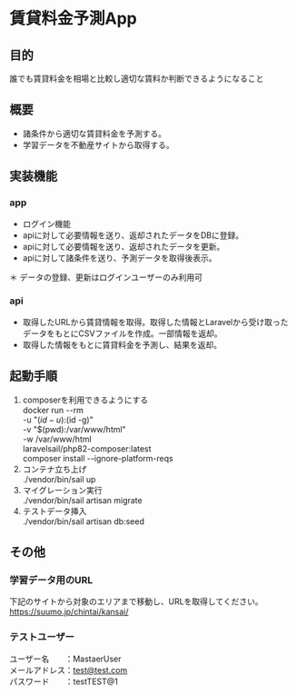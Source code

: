 # 賃貸料金予測App
## 目的
誰でも賃貸料金を相場と比較し適切な賃料か判断できるようになること
## 概要
* 諸条件から適切な賃貸料金を予測する。
* 学習データを不動産サイトから取得する。
## 実装機能
### app
* ログイン機能
* apiに対して必要情報を送り、返却されたデータをDBに登録。
* apiに対して必要情報を送り、返却されたデータを更新。
* apiに対して諸条件を送り、予測データを取得後表示。

＊ データの登録、更新はログインユーザーのみ利用可
### api
* 取得したURLから賃貸情報を取得。取得した情報とLaravelから受け取ったデータをもとにCSVファイルを作成。一部情報を返却。
* 取得した情報をもとに賃貸料金を予測し、結果を返却。
## 起動手順
1. composerを利用できるようにする  
docker run --rm \
    -u "$(id -u):$(id -g)" \
    -v "$(pwd):/var/www/html" \
    -w /var/www/html \
    laravelsail/php82-composer:latest \
    composer install --ignore-platform-reqs
2. コンテナ立ち上げ  
./vendor/bin/sail up
3. マイグレーション実行  
./vendor/bin/sail artisan migrate
4. テストデータ挿入  
./vendor/bin/sail artisan db:seed
## その他
### 学習データ用のURL
下記のサイトから対象のエリアまで移動し、URLを取得してください。
https://suumo.jp/chintai/kansai/
### テストユーザー
ユーザー名　　：MastaerUser  
メールアドレス：test@test.com  
パスワード　　：testTEST@1  